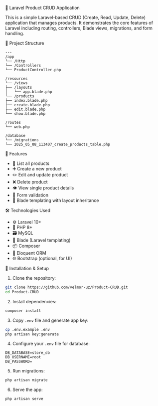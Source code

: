 🛒 Laravel Product CRUD Application

This is a simple Laravel-based CRUD (Create, Read, Update, Delete) application that manages products. It demonstrates the core features of Laravel including routing, controllers, Blade views, migrations, and form handling.

📁 Project Structure
````
---
/app
└── /Http
└── /Controllers
└── ProductController.php

/resources
└── /views
├── /layouts
│   └── app.blade.php
└── /products
├── index.blade.php
├── create.blade.php
├── edit.blade.php
└── show.blade.php

/routes
└── web.php

/database
└── /migrations
└── 2025_05_08_113407_create_products_table.php

````
🚀 Features

- 📄 List all products
- ➕ Create a new product
- ✏️ Edit and update product
- ❌ Delete product
- 👁 View single product details
- 🧼 Form validation
- 🎨 Blade templating with layout inheritance

 🛠 Technologies Used

- ⚙️ Laravel 10+
- 🐘 PHP 8+
- 🗃 MySQL
- 🎨 Blade (Laravel templating)
- 📦 Composer
- 🔄 Eloquent ORM
- 🌐 Bootstrap (optional, for UI)


 🧾 Installation & Setup
 
1. Clone the repository:

```bash
git clone https://github.com/velmor-uz/Product-CRUD.git
cd Product-CRUD
````

2. Install dependencies:

```bash
composer install
```

3. Copy `.env` file and generate app key:

```bash
cp .env.example .env
php artisan key:generate
```

4. Configure your `.env` file for database:

```dotenv
DB_DATABASE=store_db
DB_USERNAME=root
DB_PASSWORD=
```

5. Run migrations:

```bash
php artisan migrate
```

6. Serve the app:

```bash
php artisan serve
```

